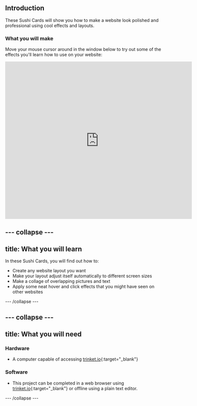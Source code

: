 ## Introduction

These Sushi Cards will show you how to make a website look polished and professional using cool effects and layouts. 

### What you will make

Move your mouse cursor around in the window below to try out some of the effects you'll learn how to use on your website:

<div class="trinket">
  <iframe src="https://trinket.io/embed/html/643a5cabdc?outputOnly=true&start=result" width="600" height="505" frameborder="0" marginwidth="0" marginheight="0" allowfullscreen>
  </iframe>
  <!-- <img src="images/magazine-final.png"> -->
</div>

--- collapse ---
---
title: What you will learn
---

In these Sushi Cards, you will find out how to:
* Create any website layout you want
* Make your layout adjust itself automatically to different screen sizes
* Make a collage of overlapping pictures and text
* Apply some neat hover and click effects that you might have seen on other websites

--- /collapse ---

--- collapse ---
---
title: What you will need
---

### Hardware

+ A computer capable of accessing [trinket.io](https://trinket.io){:target="_blank"}

### Software

+ This project can be completed in a web browser using [trinket.io](https://trinket.io){:target="_blank"} or offline using a plain text editor.

--- /collapse ---